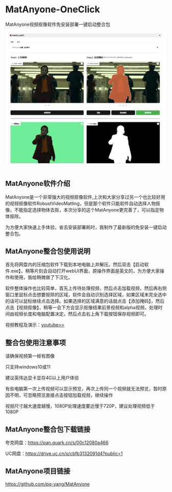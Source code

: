 # MatAnyone-OneClick
MatAnyone视频抠像软件免安装部署一键启动整合包

![](https://raw.githubusercontent.com/aidayang/MatAnyone-OneClick/refs/heads/main/jietu.webp)

## MatAnyone软件介绍

MatAnyone是一个非常强大的视频抠像软件,上次和大家分享过另一个也比较好用的视频抠像软件RobustVideoMatting，但是那个软件只能软件自动选择人物抠像，不能指定选择物体去抠，本次分享的这个MatAnyone更完善了，可以指定物体抠除。

为方便大家快速上手体验，省去安装部署耗时，我制作了最新版的免安装一键启动整合包。




## MatAnyone整合包使用说明
首先将网盘内的压缩包软件下载到本地电脑上并解压。然后双击【启动软件.exe】，稍等片刻会自动打开webUI界面，原操作界面是英文的，为方便大家操作和使用，我给稍微做了下汉化。

软件整体操作也比较简单，首先上传待处理视频，然后点击加载视频，然后再右侧窗口里鼠标点击想要抠除的区域，软件会自动识别选择区域，如果区域未完全选中的话可以鼠标继续点击选择。如果选择的区域满意的话就点击【添加掩码】，然后点击【视频抠像】，稍等一会下方会显示抠像结果前景视频和alpha视频，处理时间由视频长度和电脑配置决定。然后点击右上角下载按钮保存视频即可。

视频教程及演示：[youtube>>](https://www.youtube.com/watch?v=mQcIR1js5cQ)

## 整合包使用注意事项
请确保视频第一帧有图像

只支持windows10或11

建议英伟达显卡显存4G以上用户体验

有些电脑第一次上传视频可以显示预览，再次上传同一个视频就无法预览，暂时原因不明，可忽略预览直接点击按钮加载视频，继续操作

视频尺寸越大速度越慢，1080P处理速度要远慢于720P，建议处理视频低于1080P

## MatAnyone整合包下载链接
夸克网盘：https://pan.quark.cn/s/00c12080a466

UC网盘：https://drive.uc.cn/s/cbfb3132091d4?public=1

## MatAnyone项目链接
https://github.com/pq-yang/MatAnyone
